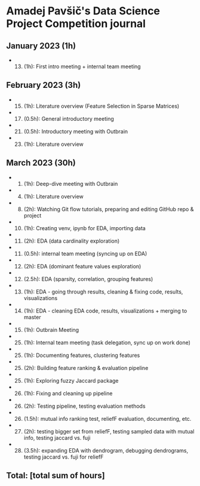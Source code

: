 # Amadej Pavšič's Data Science Project Competition journal

## January 2023 (1h)
* 13. (1h): First intro meeting + internal team meeting

## February 2023 (3h)
* 15. (1h): Literature overview (Feature Selection in Sparse Matrices)
* 17. (0.5h): General introductory meeting
* 21. (0.5h): Introductory meeting with Outbrain
* 23. (1h): Literature overview

## March 2023 (30h)
* 1. (1h): Deep-dive meeting with Outbrain
* 4. (1h): Literature overview
* 8. (2h): Watching Git flow tutorials, preparing and editing GitHub repo & project
* 10. (1h): Creating venv, ipynb for EDA, importing data
* 11. (2h): EDA (data cardinality exploration)
* 11. (0.5h): internal team meeting (syncing up on EDA)
* 12. (2h): EDA (dominant feature values exploration)
* 12. (2.5h): EDA (sparsity, correlation, grouping features)
* 13. (1h): EDA - going through results, cleaning & fixing code, results, visualizations
* 14. (1h): EDA - cleaning EDA code, results, visualizations + merging to master
* 15. (1h): Outbrain Meeting
* 25. (1h): Internal team meeting (task delegation, sync up on work done)
* 25. (1h): Documenting features, clustering features
* 25. (2h): Building feature ranking & evaluation pipeline
* 25. (1h): Exploring fuzzy Jaccard package
* 26. (1h): Fixing and cleaning up pipeline
* 26. (2h): Testing pipeline, testing evaluation methods
* 26. (1.5h): mutual info ranking test, reliefF evaluation, documenting, etc. 
* 27. (2h): testing bigger set from reliefF, testing sampled data with mutual info, testing jaccard vs. fuji
* 28. (3.5h): expanding EDA with dendrogram, debugging dendrograms, testing jaccard vs. fuji for reliefF

## Total: [total sum of hours]
